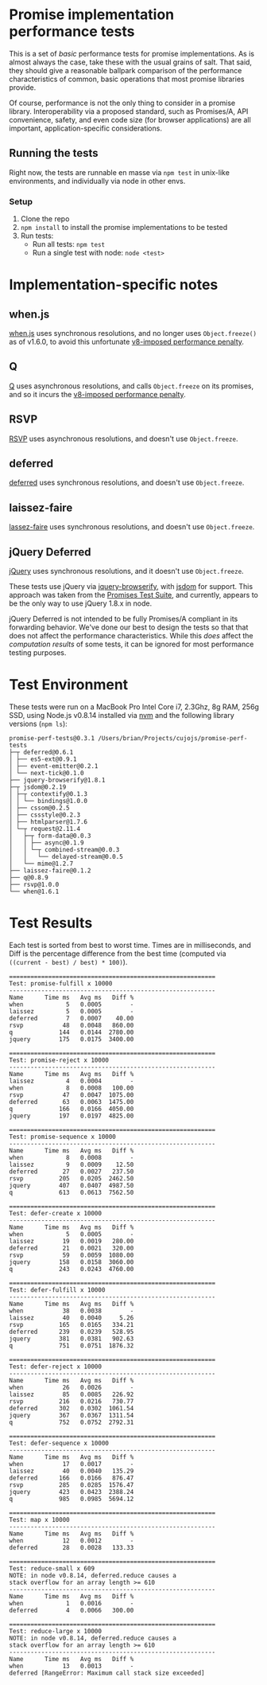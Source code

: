 # Promise implementation performance tests

This is a set of *basic* performance tests for promise implementations.  As is almost always the case, take these with the usual grains of salt.  That said, they should give a reasonable ballpark comparison of the performance characteristics of common, basic operations that most promise libraries provide.

Of course, performance is not the only thing to consider in a promise library.  Interoperability via a proposed standard, such as Promises/A, API convenience, safety, and even code size (for browser applications) are all important, application-specific considerations.

## Running the tests

Right now, the tests are runnable en masse via `npm test` in unix-like environments, and individually via node in other envs.

### Setup

1. Clone the repo
1. `npm install` to install the promise implementations to be tested
1. Run tests:
    * Run all tests: `npm test`
    * Run a single test with node: `node <test>`

# Implementation-specific notes

## when.js

[when.js](https://github.com/cujojs/when) uses synchronous resolutions, and no longer uses `Object.freeze()` as of v1.6.0, to avoid this unfortunate [v8-imposed performance penalty](http://stackoverflow.com/questions/8435080/any-performance-benefit-to-locking-down-javascript-objects).

## Q

[Q](https://github.com/kriskowal/q) uses asynchronous resolutions, and calls `Object.freeze` on its promises, and so it incurs the [v8-imposed performance penalty](http://stackoverflow.com/questions/8435080/any-performance-benefit-to-locking-down-javascript-objects).

## RSVP

[RSVP](https://github.com/tildeio/rsvp.js) uses asynchronous resolutions, and doesn't use `Object.freeze`.

## deferred

[deferred](https://github.com/medikoo/deferred) uses synchronous resolutions, and doesn't use `Object.freeze`.

## laissez-faire

[lassez-faire](https://github.com/jkroso/Laissez-faire) uses synchronous resolutions, and doesn't use `Object.freeze`.

## jQuery Deferred

[jQuery](http://jquery.com) uses synchronous resolutions, and it doesn't use `Object.freeze`.

These tests use jQuery via [jquery-browserify](https://github.com/jmars/jquery-browserify), with [jsdom](https://github.com/tmpvar/jsdom) for support.  This approach was taken from the [Promises Test Suite](https://github.com/domenic/promise-tests), and currently, appears to be the only way to use jQuery 1.8.x in node.

jQuery Deferred is not intended to be fully Promises/A compliant in its forwarding behavior.  We've done our best to design the tests so that that does not affect the performance characteristics.  While this *does* affect the *computation results* of some tests, it can be ignored for most performance testing purposes.

# Test Environment

These tests were run on a MacBook Pro Intel Core i7, 2.3Ghz, 8g RAM, 256g SSD, using Node.js v0.8.14 installed via [nvm](https://github.com/creationix/nvm) and the following library versions (`npm ls`):

```text
promise-perf-tests@0.3.1 /Users/brian/Projects/cujojs/promise-perf-tests
├─┬ deferred@0.6.1
│ ├── es5-ext@0.9.1
│ ├── event-emitter@0.2.1
│ └── next-tick@0.1.0
├── jquery-browserify@1.8.1
├─┬ jsdom@0.2.19
│ ├─┬ contextify@0.1.3
│ │ └── bindings@1.0.0
│ ├── cssom@0.2.5
│ ├── cssstyle@0.2.3
│ ├── htmlparser@1.7.6
│ └─┬ request@2.11.4
│   ├─┬ form-data@0.0.3
│   │ ├── async@0.1.9
│   │ └─┬ combined-stream@0.0.3
│   │   └── delayed-stream@0.0.5
│   └── mime@1.2.7
├── laissez-faire@0.1.2
├── q@0.8.9
├── rsvp@1.0.0
└── when@1.6.1
```

# Test Results

Each test is sorted from best to worst time. Times are in milliseconds, and Diff is the percentage difference from the best time (computed via `((current - best) / best) * 100)`).

```text
==========================================================
Test: promise-fulfill x 10000
----------------------------------------------------------
Name      Time ms   Avg ms   Diff %
when            5   0.0005        -
laissez         5   0.0005        -
deferred        7   0.0007    40.00
rsvp           48   0.0048   860.00
q             144   0.0144  2780.00
jquery        175   0.0175  3400.00

==========================================================
Test: promise-reject x 10000
----------------------------------------------------------
Name      Time ms   Avg ms   Diff %
laissez         4   0.0004        -
when            8   0.0008   100.00
rsvp           47   0.0047  1075.00
deferred       63   0.0063  1475.00
q             166   0.0166  4050.00
jquery        197   0.0197  4825.00

==========================================================
Test: promise-sequence x 10000
----------------------------------------------------------
Name      Time ms   Avg ms   Diff %
when            8   0.0008        -
laissez         9   0.0009    12.50
deferred       27   0.0027   237.50
rsvp          205   0.0205  2462.50
jquery        407   0.0407  4987.50
q             613   0.0613  7562.50

==========================================================
Test: defer-create x 10000
----------------------------------------------------------
Name      Time ms   Avg ms   Diff %
when            5   0.0005        -
laissez        19   0.0019   280.00
deferred       21   0.0021   320.00
rsvp           59   0.0059  1080.00
jquery        158   0.0158  3060.00
q             243   0.0243  4760.00

==========================================================
Test: defer-fulfill x 10000
----------------------------------------------------------
Name      Time ms   Avg ms   Diff %
when           38   0.0038        -
laissez        40   0.0040     5.26
rsvp          165   0.0165   334.21
deferred      239   0.0239   528.95
jquery        381   0.0381   902.63
q             751   0.0751  1876.32

==========================================================
Test: defer-reject x 10000
----------------------------------------------------------
Name      Time ms   Avg ms   Diff %
when           26   0.0026        -
laissez        85   0.0085   226.92
rsvp          216   0.0216   730.77
deferred      302   0.0302  1061.54
jquery        367   0.0367  1311.54
q             752   0.0752  2792.31

==========================================================
Test: defer-sequence x 10000
----------------------------------------------------------
Name      Time ms   Avg ms   Diff %
when           17   0.0017        -
laissez        40   0.0040   135.29
deferred      166   0.0166   876.47
rsvp          285   0.0285  1576.47
jquery        423   0.0423  2388.24
q             985   0.0985  5694.12

==========================================================
Test: map x 10000
----------------------------------------------------------
Name      Time ms   Avg ms   Diff %
when           12   0.0012        -
deferred       28   0.0028   133.33

==========================================================
Test: reduce-small x 609
NOTE: in node v0.8.14, deferred.reduce causes a
stack overflow for an array length >= 610
----------------------------------------------------------
Name      Time ms   Avg ms   Diff %
when            1   0.0016        -
deferred        4   0.0066   300.00

==========================================================
Test: reduce-large x 10000
NOTE: in node v0.8.14, deferred.reduce causes a
stack overflow for an array length >= 610
----------------------------------------------------------
Name      Time ms   Avg ms   Diff %
when           13   0.0013        -
deferred [RangeError: Maximum call stack size exceeded]
```

